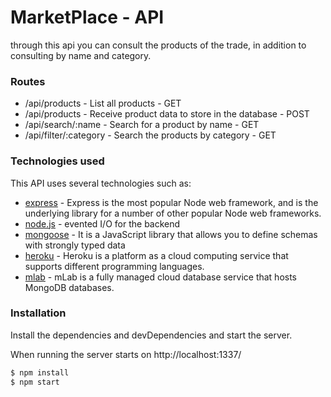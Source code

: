# MarketPlace - API

through this api you can consult the products of the trade, in addition to consulting by name and category.

### Routes

* /api/products - List all products - GET
* /api/products - Receive product data to store in the database - POST
* /api/search/:name - Search for a product by name - GET
* /api/filter/:category - Search the products by category - GET

### Technologies used

This API uses several technologies such as:

* [express] - Express is the most popular Node web framework, and is the underlying library for a number of other popular Node web frameworks.
* [node.js] - evented I/O for the backend
* [mongoose] - It is a JavaScript library that allows you to define schemas with strongly typed data
* [heroku] - Heroku is a platform as a cloud computing service that supports different programming languages.
* [mlab] - mLab is a fully managed cloud database service that hosts MongoDB databases.

### Installation
Install the dependencies and devDependencies and start the server.

When running the server starts on http://localhost:1337/

```sh
$ npm install
$ npm start
```
   [express]: <https://expressjs.com/>
   [node.js]: <http://nodejs.org>
   [mongoose]:<https://mongoosejs.com/>
   [heroku]: <https://www.heroku.com/>
   [mlab]: <https://www.heroku.com/>
   
   
   
